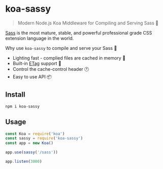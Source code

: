 # koa-sassy

> Modern Node.js Koa Middleware for Compiling and Serving Sass 🎨

[Sass](https://sass-lang.com/) is the most mature, stable, and powerful professional grade CSS extension language in the world.

Why use `koa-sassy` to compile and serve your Sass :thinking:

- Lighting fast - complied files are cached in memory :rocket:
- Built-in [ETag](https://developer.mozilla.org/en-US/docs/Web/HTTP/Headers/ETag) support :bookmark:
- Control the cache-control header :clock1:
- Easy to use API :package:

## Install

``` shell
npm i koa-sassy
```

## Usage

``` js
const Koa = require('koa')
const sassy = require('koa-sassy')
const app = new Koa()

app.use(sassy('/sass'))

app.listen(3000)
```